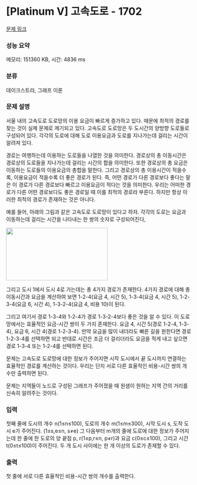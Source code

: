 # [Platinum V] 고속도로 - 1702 

[문제 링크](https://www.acmicpc.net/problem/1702) 

### 성능 요약

메모리: 151360 KB, 시간: 4836 ms

### 분류

데이크스트라, 그래프 이론

### 문제 설명

<p>서울 내의 고속도로 도로망의 이용 요금이 빠르게 증가하고 있다. 때문에 최적의 경로를 찾는 것이 실제 문제로 제기되고 있다. 고속도로 도로망은 두 도시간의 양방향 도로들로 구성되어 있다. 각각의 도로에 대해 도로 이용요금과 도로를 지나가는데 걸리는 시간이 알려져 있다.</p>

<p>경로는 여행하는데 이용하는 도로들을 나열한 것을 의미한다. 경로상의 총 이동시간은 경로상의 도로들을 지나가는데 걸리는 시간의 합을 의미한다. 또한 경로상의 총 요금은 이동하는 도로들의 이용요금의 총합을 말한다. 그리고 경로상의 총 이용시간이 적을수록, 이용요금이 적을수록 더 좋은 경로가 된다. 즉, 어떤 경로가 다른 경로보다 좋다는 말은 이 경로가 다른 경로보다 빠르고 이용요금이 적다는 것을 의미한다. 우리는 어떠한 경로가 다른 어떤 경로보다도 좋은 경로일 때 이를 최적의 경로라 부른다. 하지만 항상 이러한 최적의 경로가 존재하는 것은 아니다.</p>

<p>예를 들어, 아래의 그림과 같은 고속도로 도로망이 있다고 하자. 각각의 도로는 요금과 이동하는데 걸리는 시간을 나타내는 한 쌍의 숫자로 구성되어진다,</p>

<p><img alt="" src="https://www.acmicpc.net/JudgeOnline/upload/201005/gragra.PNG" style="height:143px; width:276px"></p>

<p>그리고 도시 1에서 도시 4로 가는데는 총 4가지 경로가 존재한다. 4가지 경로에 대해 총 이동시간과 요금을 계산하여 보면 1-2-4(요금 4, 시간 5), 1-3-4(요금 4, 시간 5), 1-2-3-4(요금 6, 시간 4), 1-3-2-4(요금 4, 비용 10)이 된다.</p>

<p>그리고 여기서 경로 1-3-4와 1-2-4가 경로 1-3-2-4보다 좋은 것을 알 수 있다. 이 도로망에서는 효율적인 요금-시간 쌍이 두 가지 존재한다. 요금 4, 시간 5(경로 1-2-4, 1-3-4), 요금 6, 시간 4(경로 1-2-3-4). 만약 요금을 많이 내더라도 빠른 길을 원한다면 경로 1-2-3-4를 선택하면 되고 반대로 시간은 조금 더 걸리더라도 요금을 적게 내고 싶으면 경로 1-3-4 또는 1-2-4를 선택하면 된다.</p>

<p>문제는 고속도로 도로망에 대한 정보가 주어지면 시작 도시에서 끝 도시까지 연결하는 효율적인 경로를 계산하는 것이다. 우리는 단지 서로 다른 효율적인 비용-시간 쌍의 개수만 출력하면 된다.</p>

<p>문제는 지역들이 노드로 구성된 그래프가 주어졌을 때 원샘이 원하는 지역 간의 거리를 신속히 알려주는 것이다.</p>

### 입력 

 <p>첫째 줄에 도시의 개수 n(1≤n≤100), 도로의 개수 m(1≤m≤300), 시작 도시 s, 도착 도시 e가 주어진다. (1≤s,e≤n, s≠e) 그 다음부터 m개의 줄에 도로에 대한 정보가 주어지는데 한 줄에 한 도로의 양 끝점 p, r(1≤p,r≤n, p≠r)과 요금 c(0≤c≤100), 그리고 시간 t(0≤t≤100)이 주어진다. 두 개 도시 사이에는 한 개 이상의 도로가 존재할 수 있다.</p>

### 출력 

 <p>첫 줄에 서로 다른 효율적인 비용-시간 쌍의 개수를 출력한다.</p>

